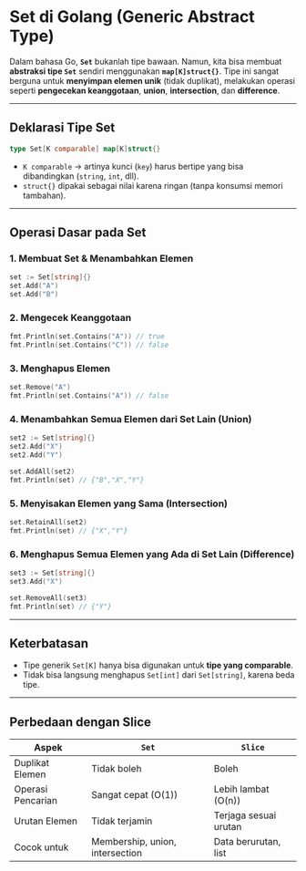 # Set di Golang (Generic Abstract Type)

Dalam bahasa Go, **`Set`** bukanlah tipe bawaan. Namun, kita bisa membuat **abstraksi tipe `Set`** sendiri menggunakan **`map[K]struct{}`**.
Tipe ini sangat berguna untuk **menyimpan elemen unik** (tidak duplikat), melakukan operasi seperti **pengecekan keanggotaan**, **union**, **intersection**, dan **difference**.

---

## **Deklarasi Tipe Set**

```go
type Set[K comparable] map[K]struct{}
```

- `K comparable` → artinya kunci (`key`) harus bertipe yang bisa dibandingkan (`string`, `int`, dll).
- `struct{}` dipakai sebagai nilai karena ringan (tanpa konsumsi memori tambahan).

---

## **Operasi Dasar pada Set**

### 1. Membuat Set & Menambahkan Elemen

```go
set := Set[string]{}
set.Add("A")
set.Add("B")
```

### 2. Mengecek Keanggotaan

```go
fmt.Println(set.Contains("A")) // true
fmt.Println(set.Contains("C")) // false
```

### 3. Menghapus Elemen

```go
set.Remove("A")
fmt.Println(set.Contains("A")) // false
```

### 4. Menambahkan Semua Elemen dari Set Lain (Union)

```go
set2 := Set[string]{}
set2.Add("X")
set2.Add("Y")

set.AddAll(set2)
fmt.Println(set) // {"B","X","Y"}
```

### 5. Menyisakan Elemen yang Sama (Intersection)

```go
set.RetainAll(set2)
fmt.Println(set) // {"X","Y"}
```

### 6. Menghapus Semua Elemen yang Ada di Set Lain (Difference)

```go
set3 := Set[string]{}
set3.Add("X")

set.RemoveAll(set3)
fmt.Println(set) // {"Y"}
```

---

## **Keterbatasan**

- Tipe generik `Set[K]` hanya bisa digunakan untuk **tipe yang comparable**.
- Tidak bisa langsung menghapus `Set[int]` dari `Set[string]`, karena beda tipe.

---

## **Perbedaan dengan Slice**

| Aspek             | `Set`                           | `Slice`               |
| ----------------- | ------------------------------- | --------------------- |
| Duplikat Elemen   | Tidak boleh                     | Boleh                 |
| Operasi Pencarian | Sangat cepat (O(1))             | Lebih lambat (O(n))   |
| Urutan Elemen     | Tidak terjamin                  | Terjaga sesuai urutan |
| Cocok untuk       | Membership, union, intersection | Data berurutan, list  |
